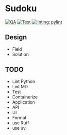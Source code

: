 # Sudoku

[![QA](https://github.com/koenighotze/coding-challenge-72-sudoku/actions/workflows/qa.yml/badge.svg)](https://github.com/koenighotze/coding-challenge-72-sudoku/actions/workflows/qa.yml)
[![Test](https://github.com/koenighotze/coding-challenge-72-sudoku/actions/workflows/test.yml/badge.svg)](https://github.com/koenighotze/coding-challenge-72-sudoku/actions/workflows/test.yml)
[![linting: pylint](https://img.shields.io/badge/linting-pylint-yellowgreen)](https://github.com/pylint-dev/pylint)


## Design

- Field
- Solution


## TODO

- Lint Python
- Lint MD
- Test
- Containerize
- Application
- API
- UI
- Format
- use Ruff
- use uv

